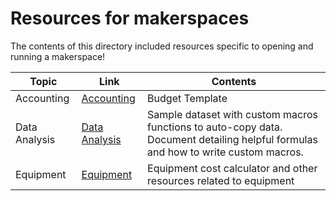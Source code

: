 # Resources for makerspaces
The contents of this directory included resources specific to opening and running a makerspace!

Topic | Link | Contents
------|------|------
 Accounting | [Accounting](https://github.com/microsoft/MakerCommunityResources/tree/main/Makerspaces/Accounting) | Budget Template 
 Data Analysis | [Data Analysis](https://github.com/microsoft/MakerCommunityResources/tree/main/Makerspaces/Data-Analysis) | Sample dataset with custom macros functions to auto-copy data. Document  detailing helpful formulas and how to write custom macros. 
Equipment | [Equipment](https://github.com/microsoft/MakerCommunityResources/tree/main/Makerspaces/Equipment) | Equipment cost calculator and other resources related to equipment
